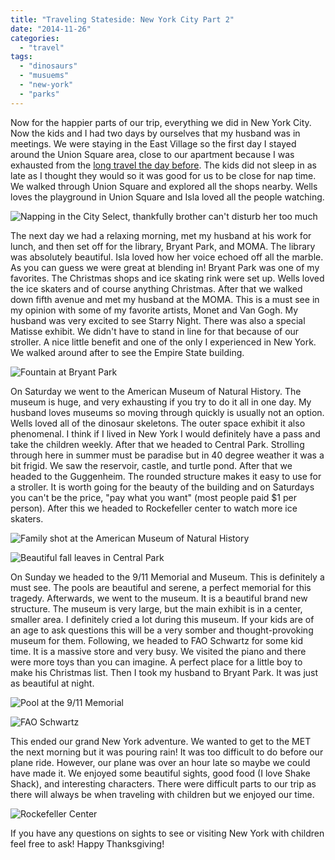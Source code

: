 ```yaml
---
title: "Traveling Stateside: New York City Part 2"
date: "2014-11-26"
categories:
  - "travel"
tags:
  - "dinosaurs"
  - "musuems"
  - "new-york"
  - "parks"
---
```


Now for the happier parts of our trip, everything we did in New York City. Now the kids and I had two days by ourselves that my husband was in meetings. We were staying in the East Village so the first day I stayed around the Union Square area, close to our apartment because I was exhausted from the [long travel the day before](http://youngmodernmama.com/2014/11/traveling-stateside-new-york-city/ "Traveling Stateside: New York City"). The kids did not sleep in as late as I thought they would so it was good for us to be close for nap time. We walked through Union Square and explored all the shops nearby. Wells loves the playground in Union Square and Isla loved all the people watching.

![Napping in the City Select, thankfully brother can't disturb her too much](images/IMG_7923.jpg)

The next day we had a relaxing morning, met my husband at his work for lunch, and then set off for the library, Bryant Park, and MOMA. The library was absolutely beautiful. Isla loved how her voice echoed off all the marble. As you can guess we were great at blending in! Bryant Park was one of my favorites. The Christmas shops and ice skating rink were set up. Wells loved the ice skaters and of course anything Christmas. After that we walked down fifth avenue and met my husband at the MOMA. This is a must see in my opinion with some of my favorite artists, Monet and Van Gogh. My husband was very excited to see Starry Night. There was also a special Matisse exhibit. We didn't have to stand in line for that because of our stroller. A nice little benefit and one of the only I experienced in New York. We walked around after to see the Empire State building.

![Fountain at Bryant Park](images/IMG_7979.jpg)

On Saturday we went to the American Museum of Natural History. The museum is huge, and very exhausting if you try to do it all in one day. My husband loves museums so moving through quickly is usually not an option. Wells loved all of the dinosaur skeletons. The outer space exhibit it also phenomenal. I think if I lived in New York I would definitely have a pass and take the children weekly. After that we headed to Central Park. Strolling through here in summer must be paradise but in 40 degree weather it was a bit frigid. We saw the reservoir, castle, and turtle pond. After that we headed to the Guggenheim. The rounded structure makes it easy to use for a stroller. It is worth going for the beauty of the building and on Saturdays you can't be the price, "pay what you want" (most people paid $1 per person). After this we headed to Rockefeller center to watch more ice skaters.

![Family shot at the American Museum of Natural History](images/IMG_7853.jpg)

![Beautiful fall leaves in Central Park](images/IMG_7865.jpg)

On Sunday we headed to the 9/11 Memorial and Museum. This is definitely a must see. The pools are beautiful and serene, a perfect memorial for this tragedy. Afterwards, we went to the museum. It is a beautiful brand new structure. The museum is very large, but the main exhibit is in a center, smaller area. I definitely cried a lot during this museum. If your kids are of an age to ask questions this will be a very somber and thought-provoking museum for them. Following, we headed to FAO Schwartz for some kid time. It is a massive store and very busy. We visited the piano and there were more toys than you can imagine. A perfect place for a little boy to make his Christmas list. Then I took my husband to Bryant Park. It was just as beautiful at night.

![Pool at the 9/11 Memorial](images/IMG_7922.jpg)

![FAO Schwartz](images/IMG_7936.jpg)

This ended our grand New York adventure. We wanted to get to the MET the next morning but it was pouring rain! It was too difficult to do before our plane ride. However, our plane was over an hour late so maybe we could have made it. We enjoyed some beautiful sights, good food (I love Shake Shack), and interesting characters. There were difficult parts to our trip as there will always be when traveling with children but we enjoyed our time.

![Rockefeller Center](images/IMG_7956.jpg)

If you have any questions on sights to see or visiting New York with children feel free to ask! Happy Thanksgiving!
